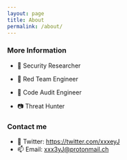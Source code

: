 ```yaml
---
layout: page
title: About
permalink: /about/
---
```


### More Information

- 🚀 Security Researcher

- 👾 Red Team Engineer

- 🔭 Code Audit Engineer

- 📷 Threat Hunter

### Contact me

- 🌌 Twitter: https://twitter.com/xxxeyJ
- 📫 Email: [xxx3yJ@protonmail.ch](mailto:xxx3yJ@protonmail.ch)
